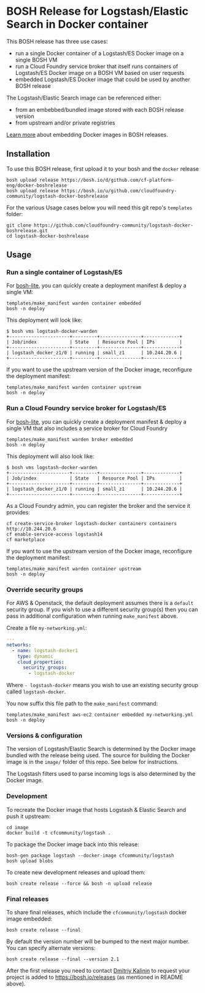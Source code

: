BOSH Release for Logstash/Elastic Search in Docker container
============================================================

This BOSH release has three use cases:

-	run a single Docker container of a Logstash/ES Docker image on a single BOSH VM
-	run a Cloud Foundry service broker that itself runs containers of Logstash/ES Docker image on a BOSH VM based on user requests
-	embedded Logstash/ES Docker image that could be used by another BOSH release

The Logstash/Elastic Search image can be referenced either:

-	from an embebbed/bundled image stored with each BOSH release version
-	from upstream and/or private registries

[Learn more](https://blog.starkandwayne.com/2015/04/28/embed-docker-into-bosh-releases/) about embedding Docker images in BOSH releases.

Installation
------------

To use this BOSH release, first upload it to your bosh and the `docker` release

```
bosh upload release https://bosh.io/d/github.com/cf-platform-eng/docker-boshrelease
bosh upload release https://bosh.io/u/github.com/cloudfoundry-community/logstash-docker-boshrelease
```

For the various Usage cases below you will need this git repo's `templates` folder:

```
git clone https://github.com/cloudfoundry-community/logstash-docker-boshrelease.git
cd logstash-docker-boshrelease
```

Usage
-----

### Run a single container of Logstash/ES

For [bosh-lite](https://github.com/cloudfoundry/bosh-lite), you can quickly create a deployment manifest & deploy a single VM:

```
templates/make_manifest warden container embedded
bosh -n deploy
```

This deployment will look like:

```
$ bosh vms logstash-docker-warden
+----------------------+---------+---------------+-------------+
| Job/index            | State   | Resource Pool | IPs         |
+----------------------+---------+---------------+-------------+
| logstash_docker_z1/0 | running | small_z1      | 10.244.20.6 |
+----------------------+---------+---------------+-------------+
```

If you want to use the upstream version of the Docker image, reconfigure the deployment manifest:

```
templates/make_manifest warden container upstream
bosh -n deploy
```

### Run a Cloud Foundry service broker for Logstash/ES

For [bosh-lite](https://github.com/cloudfoundry/bosh-lite), you can quickly create a deployment manifest & deploy a single VM that also includes a service broker for Cloud Foundry

```
templates/make_manifest warden broker embedded
bosh -n deploy
```

This deployment will also look like:

```
$ bosh vms logstash-docker-warden
+----------------------+---------+---------------+-------------+
| Job/index            | State   | Resource Pool | IPs         |
+----------------------+---------+---------------+-------------+
| logstash_docker_z1/0 | running | small_z1      | 10.244.20.6 |
+----------------------+---------+---------------+-------------+
```

As a Cloud Foundry admin, you can register the broker and the service it provides:

```
cf create-service-broker logstash-docker containers containers http://10.244.20.6
cf enable-service-access logstash14
cf marketplace
```

If you want to use the upstream version of the Docker image, reconfigure the deployment manifest:

```
templates/make_manifest warden container upstream
bosh -n deploy
```

### Override security groups

For AWS & Openstack, the default deployment assumes there is a `default` security group. If you wish to use a different security group(s) then you can pass in additional configuration when running `make_manifest` above.

Create a file `my-networking.yml`:

```yaml
---
networks:
  - name: logstash-docker1
    type: dynamic
    cloud_properties:
      security_groups:
        - logstash-docker
```

Where `- logstash-docker` means you wish to use an existing security group called `logstash-docker`.

You now suffix this file path to the `make_manifest` command:

```
templates/make_manifest aws-ec2 container embedded my-networking.yml
bosh -n deploy
```

### Versions & configuration

The version of Logstash/Elastic Search is determined by the Docker image bundled with the release being used. The source for building the Docker image is in the `image/` folder of this repo. See below for instructions.

The Logstash filters used to parse incoming logs is also determined by the Docker image.

### Development

To recreate the Docker image that hosts Logstash & Elastic Search and push it upstream:

```
cd image
docker build -t cfcommunity/logstash .
```

To package the Docker image back into this release:

```
bosh-gen package logstash --docker-image cfcommunity/logstash
bosh upload blobs
```

To create new development releases and upload them:

```
bosh create release --force && bosh -n upload release
```

### Final releases

To share final releases, which include the `cfcommunity/logstash` docker image embedded:

```
bosh create release --final
```

By default the version number will be bumped to the next major number. You can specify alternate versions:

```
bosh create release --final --version 2.1
```

After the first release you need to contact [Dmitriy Kalinin](mailto://dkalinin@pivotal.io) to request your project is added to https://bosh.io/releases (as mentioned in README above).
